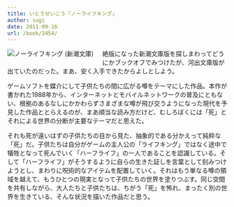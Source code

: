 ```yaml
---
title: いとうせいこう『ノーライフキング』
author: sugi
date: 2011-09-16
url: /book/2454/
---
```

<a href="http://www.amazon.co.jp/exec/obidos/ASIN/4101250111/chezsugi-22/ref=nosim/" name="amazletlink" target="_blank"><img src="http://i1.wp.com/images-jp.amazon.com/images/G/09/icons/books/comingsoon_books.gif?w=660" alt="ノーライフキング (新潮文庫)" class="alignleft" style="float: left; margin: 0 20px 20px 0;" data-recalc-dims="1" /></a>

絶版になった新潮文庫版を探しまわってどうにかブックオフでみつけたが、河出文庫版が出ていたのだった。まあ、安く入手できたからよしとしよう。

ゲームソフトを媒介にして子供たちの間に広がる噂をテーマにした作品。本作が書かれた1988年から、インターネットとモバイルネットワークの普及にともない、根拠のあるなしにかかわらずさまざまな噂が飛び交うようになった現代を予見した作品ととらえるのが、まあ順当な読み方だけど、むしろぼくには「死」とそれによる世界の分断が主要なテーマだと思えた。

それも死が遠いはずの子供たちの目から見た、抽象的である分かえって純粋な「死」だ。子供たちは自分がゲームの主人公の「ライフキング」ではなく途中で犠牲となって死んでいく「ハーフライフ」の一人であることを認識している。そして「ハーフライフ」がそうするように自らの生きた証しを言葉として刻みつけようとし、まわりに呪術的なアイテムを配置していく。それはもう単なる噂の領域を越えて、もうひとつの現実となって子供たちの世界を塗りつぶす。同じ空間を共有しながら、大人たちと子供たちは、ちがう「死」を怖れ、まったく別の世界を生きている、そんな状況を描いた作品だと思う。

